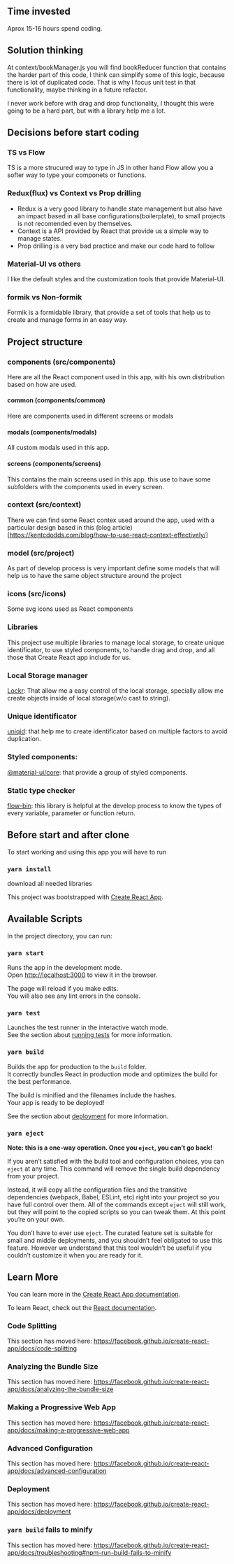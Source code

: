 ## Time invested

Aprox 15-16 hours spend coding.

## Solution thinking

At context/bookManager.js you will find bookReducer function that contains the harder part of this code, I think can simplify some of this logic, because there is lot of duplicated code. That is why I focus unit test in that functionality, maybe thinking in a future refactor.

I never work before with drag and drop functionality, I thought this were going to be a hard part, but with a library help me a lot.

## Decisions before start coding

### TS vs Flow

TS is a more strucured way to type in JS in other hand Flow allow you a softer way to type your componets or functions.

### Redux(flux) vs Context vs Prop drilling

- Redux is a very good library to handle state management but also have an impact based in all base configurations(boilerplate), to small projects is not recomended even by themselves.
- Context is a API provided by React that provide us a simple way to manage states.
- Prop drilling is a very bad practice and make our code hard to follow

### Material-UI vs others

I like the default styles and the customization tools that provide Material-UI.

### formik vs Non-formik

Formik is a formidable library, that provide a set of tools that help us to create and manage forms in an easy way.

## Project structure

### components (src/components)

Here are all the React component used in this app, with his own distribution based on how are used.

#### common (components/common)

Here are components used in different screens or modals

#### modals (components/modals)

All custom modals used in this app.

#### screens (components/screens)

This contains the main screens used in this app. this use to have some subfolders with the components used in every screen.

### context (src/context)

There we can find some React contex used around the app, used with a particular design based in this (blog article)[https://kentcdodds.com/blog/how-to-use-react-context-effectively/]

### model (src/project)

As part of develop process is very important define some models that will help us to have the same object structure around the project

### icons (src/icons)

Some svg icons used as React components

### Libraries

This project use multiple libraries to manage local storage, to create unique identificator, to use styled components, to handle drag and drop, and all those that Create React app include for us.

### Local Storage manager

[Lockr](https://www.npmjs.com/package/lockr): That allow me a easy control of the local storage, specially allow me create objects inside of local storage(w/o cast to string).

### Unique identificator

[uniqid](https://www.npmjs.com/package/uniqid): that help me to create identificator based on multiple factors to avoid duplication.

### Styled components:

[@material-ui/core](https://www.npmjs.com/package/@material-ui/core): that provide a group of styled components.

### Static type checker

[flow-bin](https://www.npmjs.com/package/flow-bin): this library is helpful at the develop process to know the types of every variable, parameter or function return.

## Before start and after clone

To start working and using this app you will have to run

### `yarn install`

download all needed libraries

This project was bootstrapped with [Create React App](https://github.com/facebook/create-react-app).

## Available Scripts

In the project directory, you can run:

### `yarn start`

Runs the app in the development mode.<br />
Open [http://localhost:3000](http://localhost:3000) to view it in the browser.

The page will reload if you make edits.<br />
You will also see any lint errors in the console.

### `yarn test`

Launches the test runner in the interactive watch mode.<br />
See the section about [running tests](https://facebook.github.io/create-react-app/docs/running-tests) for more information.

### `yarn build`

Builds the app for production to the `build` folder.<br />
It correctly bundles React in production mode and optimizes the build for the best performance.

The build is minified and the filenames include the hashes.<br />
Your app is ready to be deployed!

See the section about [deployment](https://facebook.github.io/create-react-app/docs/deployment) for more information.

### `yarn eject`

**Note: this is a one-way operation. Once you `eject`, you can’t go back!**

If you aren’t satisfied with the build tool and configuration choices, you can `eject` at any time. This command will remove the single build dependency from your project.

Instead, it will copy all the configuration files and the transitive dependencies (webpack, Babel, ESLint, etc) right into your project so you have full control over them. All of the commands except `eject` will still work, but they will point to the copied scripts so you can tweak them. At this point you’re on your own.

You don’t have to ever use `eject`. The curated feature set is suitable for small and middle deployments, and you shouldn’t feel obligated to use this feature. However we understand that this tool wouldn’t be useful if you couldn’t customize it when you are ready for it.

## Learn More

You can learn more in the [Create React App documentation](https://facebook.github.io/create-react-app/docs/getting-started).

To learn React, check out the [React documentation](https://reactjs.org/).

### Code Splitting

This section has moved here: https://facebook.github.io/create-react-app/docs/code-splitting

### Analyzing the Bundle Size

This section has moved here: https://facebook.github.io/create-react-app/docs/analyzing-the-bundle-size

### Making a Progressive Web App

This section has moved here: https://facebook.github.io/create-react-app/docs/making-a-progressive-web-app

### Advanced Configuration

This section has moved here: https://facebook.github.io/create-react-app/docs/advanced-configuration

### Deployment

This section has moved here: https://facebook.github.io/create-react-app/docs/deployment

### `yarn build` fails to minify

This section has moved here: https://facebook.github.io/create-react-app/docs/troubleshooting#npm-run-build-fails-to-minify
